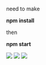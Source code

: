 need to make

<b>npm install</b>

then

<b>npm start</b>

<img src="https://pp.userapi.com/c849432/v849432482/16e28e/f5ffYS27oSk.jpg"/>
<img src="https://pp.userapi.com/c849432/v849432482/16e296/6mtu6in_B0M.jpg"/>
<img src="https://pp.userapi.com/c849432/v849432482/16e29e/JKFfA69WcU0.jpg"/>
